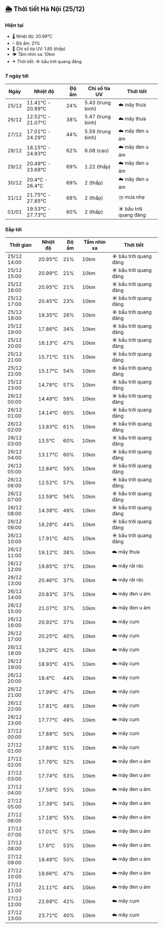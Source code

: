 ## 🌦️ Thời tiết Hà Nội (25/12)

### Hiện tại

- 🌡️ Nhiệt độ: 20.99℃
- 💦 Độ ẩm: 21%
- 🌟 Chỉ số tia UV: 1.85 (thấp)
- 👁️ Tầm nhìn xa: 10km
- ☂️ Thời tiết: ☀️ bầu trời quang đãng

### 7 ngày tới

| Ngày | Nhiệt độ | Độ ẩm | Chỉ số tia UV | Thời tiết |
| --- | --- | --- | --- | --- |
| 25/12 | 11.41℃ - 20.99℃ | 24% | 5.43 (trung bình) | ☁️ mây thưa |
| 26/12 | 12.52℃ - 21.07℃ | 38% | 5.47 (trung bình) | ☁️ mây thưa |
| 27/12 | 17.01℃ - 24.29℃ | 44% | 5.59 (trung bình) | ☁️ mây đen u ám |
| 28/12 | 18.15℃ - 24.93℃ | 62% | 6.08 (cao) | ☁️ mây đen u ám |
| 29/12 | 20.49℃ - 23.68℃ | 69% | 1.22 (thấp) | ☁️ mây đen u ám |
| 30/12 | 20.4℃ - 26.4℃ | 69% | 2 (thấp) | ☁️ mây đen u ám |
| 31/12 | 21.75℃ - 27.85℃ | 68% | 2 (thấp) | ⛈️ mưa nhẹ |
| 01/01 | 19.53℃ - 27.73℃ | 60% | 2 (thấp) | ☀️ bầu trời quang đãng |

### Sắp tới

| Thời gian | Nhiệt độ | Độ ẩm | Tầm nhìn xa | Thời tiết |
| --- | --- | --- | --- | --- |
| 25/12 14:00 | 20.95℃ | 21% | 10km | ☀️ bầu trời quang đãng |
| 25/12 15:00 | 20.99℃ | 21% | 10km | ☀️ bầu trời quang đãng |
| 25/12 16:00 | 20.95℃ | 21% | 10km | ☀️ bầu trời quang đãng |
| 25/12 17:00 | 20.45℃ | 23% | 10km | ☀️ bầu trời quang đãng |
| 25/12 18:00 | 19.35℃ | 26% | 10km | ☀️ bầu trời quang đãng |
| 25/12 19:00 | 17.86℃ | 34% | 10km | ☀️ bầu trời quang đãng |
| 25/12 20:00 | 16.13℃ | 47% | 10km | ☀️ bầu trời quang đãng |
| 25/12 21:00 | 15.71℃ | 51% | 10km | ☀️ bầu trời quang đãng |
| 25/12 22:00 | 15.17℃ | 54% | 10km | ☀️ bầu trời quang đãng |
| 25/12 23:00 | 14.78℃ | 57% | 10km | ☀️ bầu trời quang đãng |
| 26/12 00:00 | 14.48℃ | 59% | 10km | ☀️ bầu trời quang đãng |
| 26/12 01:00 | 14.14℃ | 60% | 10km | ☀️ bầu trời quang đãng |
| 26/12 02:00 | 13.83℃ | 61% | 10km | ☀️ bầu trời quang đãng |
| 26/12 03:00 | 13.5℃ | 60% | 10km | ☀️ bầu trời quang đãng |
| 26/12 04:00 | 13.17℃ | 60% | 10km | ☀️ bầu trời quang đãng |
| 26/12 05:00 | 12.84℃ | 59% | 10km | ☀️ bầu trời quang đãng |
| 26/12 06:00 | 12.52℃ | 57% | 10km | ☀️ bầu trời quang đãng |
| 26/12 07:00 | 12.59℃ | 56% | 10km | ☀️ bầu trời quang đãng |
| 26/12 08:00 | 14.38℃ | 49% | 10km | ☀️ bầu trời quang đãng |
| 26/12 09:00 | 16.28℃ | 44% | 10km | ☀️ bầu trời quang đãng |
| 26/12 10:00 | 17.91℃ | 40% | 10km | ☀️ bầu trời quang đãng |
| 26/12 11:00 | 19.12℃ | 38% | 10km | ☁️ mây thưa |
| 26/12 12:00 | 19.85℃ | 37% | 10km | ☁️ mây rải rác |
| 26/12 13:00 | 20.46℃ | 37% | 10km | ☁️ mây rải rác |
| 26/12 14:00 | 20.83℃ | 37% | 10km | ☁️ mây đen u ám |
| 26/12 15:00 | 21.07℃ | 37% | 10km | ☁️ mây đen u ám |
| 26/12 16:00 | 20.92℃ | 37% | 10km | ☁️ mây cụm |
| 26/12 17:00 | 20.25℃ | 40% | 10km | ☁️ mây cụm |
| 26/12 18:00 | 19.29℃ | 42% | 10km | ☁️ mây cụm |
| 26/12 19:00 | 18.93℃ | 43% | 10km | ☁️ mây cụm |
| 26/12 20:00 | 18.4℃ | 44% | 10km | ☁️ mây cụm |
| 26/12 21:00 | 17.99℃ | 47% | 10km | ☁️ mây cụm |
| 26/12 22:00 | 17.81℃ | 48% | 10km | ☁️ mây cụm |
| 26/12 23:00 | 17.77℃ | 49% | 10km | ☁️ mây cụm |
| 27/12 00:00 | 17.88℃ | 50% | 10km | ☁️ mây cụm |
| 27/12 01:00 | 17.88℃ | 51% | 10km | ☁️ mây cụm |
| 27/12 02:00 | 17.76℃ | 52% | 10km | ☁️ mây đen u ám |
| 27/12 03:00 | 17.74℃ | 53% | 10km | ☁️ mây đen u ám |
| 27/12 04:00 | 17.58℃ | 53% | 10km | ☁️ mây đen u ám |
| 27/12 05:00 | 17.39℃ | 54% | 10km | ☁️ mây đen u ám |
| 27/12 06:00 | 17.18℃ | 55% | 10km | ☁️ mây đen u ám |
| 27/12 07:00 | 17.01℃ | 57% | 10km | ☁️ mây đen u ám |
| 27/12 08:00 | 17.6℃ | 53% | 10km | ☁️ mây đen u ám |
| 27/12 09:00 | 18.49℃ | 50% | 10km | ☁️ mây đen u ám |
| 27/12 10:00 | 19.66℃ | 47% | 10km | ☁️ mây đen u ám |
| 27/12 11:00 | 21.11℃ | 44% | 10km | ☁️ mây đen u ám |
| 27/12 12:00 | 22.69℃ | 42% | 10km | ☁️ mây cụm |
| 27/12 13:00 | 23.71℃ | 40% | 10km | ☁️ mây cụm |
